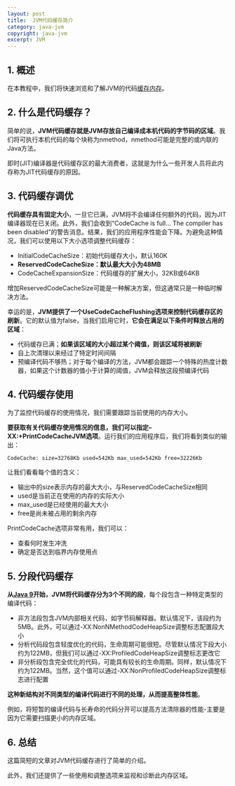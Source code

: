 ```yaml
---
layout: post
title:  JVM代码缓存简介
category: java-jvm
copyright: java-jvm
excerpt: JVM
---
```


## 1. 概述

在本教程中，我们将快速浏览和了解JVM的代码[缓存内存](https://www.baeldung.com/cs/cache-memory)。

## 2. 什么是代码缓存？

简单的说，**JVM代码缓存就是JVM存放自己编译成本机代码的字节码的区域**。我们将可执行本机代码的每个块称为nmethod，nmethod可能是完整的或内联的Java方法。 

即时(JIT)编译器是代码缓存区的最大消费者，这就是为什么一些开发人员将此内存称为JIT代码缓存的原因。

## 3. 代码缓存调优 

**代码缓存具有固定大小**，一旦它已满，JVM将不会编译任何额外的代码，因为JIT编译器现在已关闭。此外，我们会收到“CodeCache is full... The compiler has been disabled”的警告消息。结果，我们的应用程序性能会下降。为避免这种情况，我们可以使用以下大小选项调整代码缓存：

-   InitialCodeCacheSize：初始代码缓存大小，默认160K
-   **ReservedCodeCacheSize：默认最大大小为48MB**
-   CodeCacheExpansionSize：代码缓存的扩展大小，32KB或64KB

增加ReservedCodeCacheSize可能是一种解决方案，但这通常只是一种临时解决方法。

幸运的是，**JVM提供了一个UseCodeCacheFlushing选项来控制代码缓存区的刷新**。它的默认值为false，当我们启用它时，**它会在满足以下条件时释放占用的区域**：

-   代码缓存已满；**如果该区域的大小超过某个阈值，则该区域将被刷新**
-   自上次清理以来经过了特定时间间隔
-   预编译代码不够热；对于每个编译的方法，JVM都会跟踪一个特殊的热度计数器，如果这个计数器的值小于计算的阈值，JVM会释放这段预编译代码

## 4. 代码缓存使用

为了监控代码缓存的使用情况，我们需要跟踪当前使用的内存大小。

**要获取有关代码缓存使用情况的信息，我们可以指定–XX:+PrintCodeCacheJVM选项**。运行我们的应用程序后，我们将看到类似的输出：

```text
CodeCache: size=32768Kb used=542Kb max_used=542Kb free=32226Kb
```

让我们看看每个值的含义：

-   输出中的size表示内存的最大大小，与ReservedCodeCacheSize相同
-   used是当前正在使用的内存的实际大小
-   max_used是已经使用的最大大小
-   free是尚未被占用的剩余内存

PrintCodeCache选项非常有用，我们可以：

-   查看何时发生冲洗
-   确定是否达到临界内存使用点

## 5. 分段代码缓存

**从[Java 9](https://openjdk.java.net/jeps/197)开始，JVM将代码缓存分为3个不同的段**，每个段包含一种特定类型的编译代码：

-   非方法段包含JVM内部相关代码，如字节码解释器。默认情况下，该段约为5MB。此外，可以通过-XX:NonNMethodCodeHeapSize调整标志配置段大小
-   分析代码段包含轻度优化的代码，生命周期可能很短。尽管默认情况下段大小约为122MB，但我们可以通过-XX:ProfiledCodeHeapSize调整标志更改它
-   非分析段包含完全优化的代码，可能具有较长的生命周期。同样，默认情况下约为122MB。当然，这个值可以通过-XX:NonProfiledCodeHeapSize调整标志进行配置

**这种新结构对不同类型的编译代码进行不同的处理，从而提高整体性能**。

例如，将短暂的编译代码与长寿命的代码分开可以提高方法清除器的性能-主要是因为它需要扫描更小的内存区域。

## 6. 总结

这篇简短的文章对JVM代码缓存进行了简单的介绍。

此外，我们还提供了一些使用和调整选项来监视和诊断此内存区域。